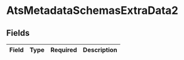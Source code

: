 # AtsMetadataSchemasExtraData2


## Fields

| Field       | Type        | Required    | Description |
| ----------- | ----------- | ----------- | ----------- |